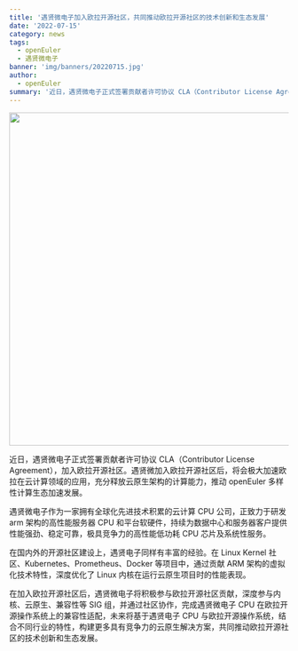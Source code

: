 ```yaml
---
title: '遇贤微电子加入欧拉开源社区，共同推动欧拉开源社区的技术创新和生态发展'
date: '2022-07-15'
category: news
tags:
  - openEuler
  - 遇贤微电子
banner: 'img/banners/20220715.jpg'
author:
  - openEuler
summary: '近日，遇贤微电子正式签署贡献者许可协议 CLA（Contributor License Agreement），加入欧拉开源社区。'
---
```


<div style='text-align:center'> <img src="/img/news/20220715/20220715.jpg" width="600"> </div>

近日，遇贤微电子正式签署贡献者许可协议 CLA（Contributor License Agreement），加入欧拉开源社区。遇贤微加入欧拉开源社区后，将会极大加速欧拉在云计算领域的应用，充分释放云原生架构的计算能力，推动 openEuler 多样性计算生态加速发展。

遇贤微电子作为一家拥有全球化先进技术积累的云计算 CPU 公司，正致力于研发 arm 架构的高性能服务器 CPU 和平台软硬件，持续为数据中心和服务器客户提供性能强劲、稳定可靠，极具竞争力的高性能低功耗 CPU 芯片及系统性服务。

在国内外的开源社区建设上，遇贤电子同样有丰富的经验。在 Linux Kernel 社区、Kubernetes、Prometheus、Docker 等项目中，通过贡献 ARM 架构的虚拟化技术特性，深度优化了 Linux 内核在运行云原生项目时的性能表现。

在加入欧拉开源社区后，遇贤微电子将积极参与欧拉开源社区贡献，深度参与内核、云原生、兼容性等 SIG 组，并通过社区协作，完成遇贤微电子 CPU 在欧拉开源操作系统上的兼容性适配，未来将基于遇贤电子 CPU 与欧拉开源操作系统，结合不同行业的特性，构建更多具有竞争力的云原生解决方案，共同推动欧拉开源社区的技术创新和生态发展。
